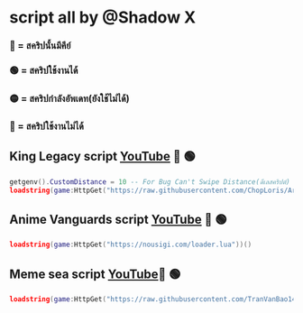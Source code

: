 # script all by @Shadow X 
### 🔑 = สคริปนั้นมีคีย์ 
### 🟢 = สคริปใช้งานได้ 
### 🟡 = สคริปกำลังอัพเดท(ยังใช้ไม่ได้)
### 🔴 = สคริปใช้งานไม่ได้
## King Legacy script [YouTube](https://youtu.be/0vx0YFmX60Y) 🔑 🟢
```lua
getgenv().CustomDistance = 10 -- For Bug Can't Swipe Distance(ดีเลสคริปต์)
loadstring(game:HttpGet("https://raw.githubusercontent.com/ChopLoris/ArcHub/main/main.lua"))()
```
## Anime Vanguards script [YouTube](https://youtu.be/O5C7U8cOpQA) 🔑 🟢
```lua
loadstring(game:HttpGet("https://nousigi.com/loader.lua"))()
```
## Meme sea script [YouTube](https://youtu.be/OQmD-3NkBOQ)🔑 🟢
```lua
loadstring(game:HttpGet("https://raw.githubusercontent.com/TranVanBao1411/ElgatoHub/main/Loader.lua"))()
```
